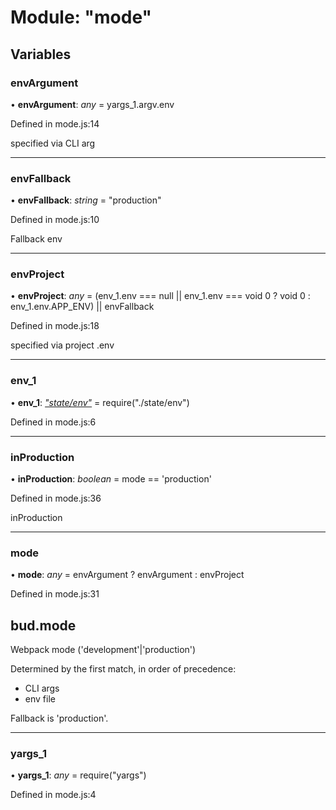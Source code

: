 # Module: "mode"

## Variables

###  envArgument

• **envArgument**: *any* = yargs_1.argv.env

Defined in mode.js:14

specified via CLI arg

___

###  envFallback

• **envFallback**: *string* = "production"

Defined in mode.js:10

Fallback env

___

###  envProject

• **envProject**: *any* = (env_1.env === null || env_1.env === void 0 ? void 0 : env_1.env.APP_ENV) || envFallback

Defined in mode.js:18

specified via project .env

___

###  env_1

• **env_1**: *["state/env"](_state_env_.md)* = require("./state/env")

Defined in mode.js:6

___

###  inProduction

• **inProduction**: *boolean* = mode == 'production'

Defined in mode.js:36

inProduction

___

###  mode

• **mode**: *any* = envArgument ? envArgument : envProject

Defined in mode.js:31

## bud.mode

Webpack mode ('development'|'production')

Determined by the first match, in order of precedence:

 - CLI args
 - env file

Fallback is 'production'.

___

###  yargs_1

• **yargs_1**: *any* = require("yargs")

Defined in mode.js:4

